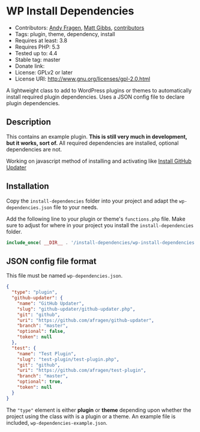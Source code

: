 # WP Install Dependencies
* Contributors: [Andy Fragen](https://github.com/afragen), [Matt Gibbs](https://github.com/mgibbs189), [contributors](https://github.com/afragen/github-updater/graphs/contributors)
* Tags: plugin, theme, dependency, install
* Requires at least: 3.8
* Requires PHP: 5.3
* Tested up to: 4.4
* Stable tag: master
* Donate link: 
* License: GPLv2 or later
* License URI: http://www.gnu.org/licenses/gpl-2.0.html

A lightweight class to add to WordPress plugins or themes to automatically install required plugin dependencies. Uses a JSON config file to declare plugin dependencies.

## Description

This contains an example plugin. **This is still very much in development, but it works, sort of.** All required dependencies are installed, optional dependencies are not.

Working on javascript method of installing and activating like [Install GitHub Updater](https://github.com/mgibbs189/install-github-updater)

## Installation

Copy the `install-dependencies` folder into your project and adapt the `wp-dependencies.json` file to your needs.

Add the following line to your plugin or theme's `functions.php` file. Make sure to adjust for where in your project you install the `install-dependencies` folder.

```php
include_once( __DIR__ . '/install-dependencies/wp-install-dependencies.php' );
```

## JSON config file format

This file must be named `wp-dependencies.json`.

```json
{
  "type": "plugin",
  "github-updater": {
    "name": "GitHub Updater",
    "slug": "github-updater/github-updater.php",
    "git": "github",
    "uri": "https://github.com/afragen/github-updater",
    "branch": "master",
    "optional": false,
    "token": null
  },
  "test": {
    "name": "Test Plugin",
    "slug": "test-plugin/test-plugin.php",
    "git": "github",
    "uri": "https://github.com/afragen/test-plugin",
    "branch": "master",
    "optional": true,
    "token": null
  }
}
```
The `"type"` element is either **plugin** or **theme** depending upon whether the project using the class with is a plugin or a theme. An example file is included, `wp-dependencies-example.json`.
